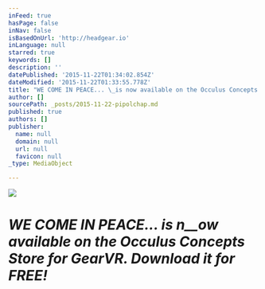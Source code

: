 ```yaml
---
inFeed: true
hasPage: false
inNav: false
isBasedOnUrl: 'http://headgear.io'
inLanguage: null
starred: true
keywords: []
description: ''
datePublished: '2015-11-22T01:34:02.854Z'
dateModified: '2015-11-22T01:33:55.778Z'
title: "WE COME IN PEACE... \_is now available on the Occulus Concepts Store for GearVR. Download it for FREE!"
author: []
sourcePath: _posts/2015-11-22-pipolchap.md
published: true
authors: []
publisher:
  name: null
  domain: null
  url: null
  favicon: null
_type: MediaObject

---
```

![](https://the-grid-user-content.s3-us-west-2.amazonaws.com/b8b18c3a-df41-4616-8d3a-a7a2c9d12c8f.png)

# 

# _WE COME IN PEACE...  is n__ow available on the Occulus Concepts Store for GearVR. Download it for FREE!_